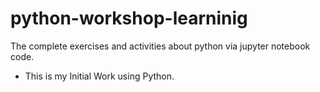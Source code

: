 # python-workshop-learninig
The complete exercises and activities about python via jupyter notebook code.

- This is my Initial Work using Python.
